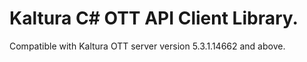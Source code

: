 # Kaltura C# OTT API Client Library.
Compatible with Kaltura OTT server version 5.3.1.14662 and above.
